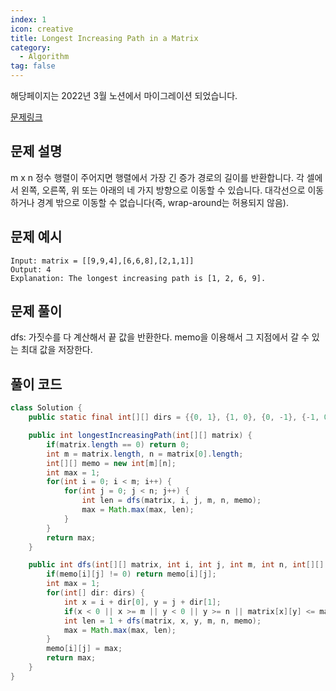 ```yaml
---
index: 1
icon: creative
title: Longest Increasing Path in a Matrix
category:
  - Algorithm
tag: false
---
```


해당페이지는 2022년 3월 노션에서 마이그레이션 되었습니다.

[문제링크](https://leetcode.com/problems/longest-increasing-path-in-a-matrix/)

## 문제 설명

m x n 정수 행렬이 주어지면 행렬에서 가장 긴 증가 경로의 길이를 반환합니다. 각 셀에서 왼쪽, 오른쪽, 위 또는 아래의 네 가지 방향으로 이동할 수 있습니다. 대각선으로 이동하거나 경계 밖으로 이동할 수 없습니다(즉, wrap-around는 허용되지 않음).

## 문제 예시

```
Input: matrix = [[9,9,4],[6,6,8],[2,1,1]]
Output: 4
Explanation: The longest increasing path is [1, 2, 6, 9].
```

## 문제 풀이

dfs: 가짓수를 다 계산해서 끝 값을 반환한다.
memo을 이용해서 그 지점에서 갈 수 있는 최대 값을 저장한다.

## 풀이 코드

```java
class Solution {
    public static final int[][] dirs = {{0, 1}, {1, 0}, {0, -1}, {-1, 0}};

    public int longestIncreasingPath(int[][] matrix) {
        if(matrix.length == 0) return 0;
        int m = matrix.length, n = matrix[0].length;
        int[][] memo = new int[m][n];
        int max = 1;
        for(int i = 0; i < m; i++) {
            for(int j = 0; j < n; j++) {
                int len = dfs(matrix, i, j, m, n, memo);
                max = Math.max(max, len);
            }
        }
        return max;
    }

    public int dfs(int[][] matrix, int i, int j, int m, int n, int[][] memo) {
        if(memo[i][j] != 0) return memo[i][j];
        int max = 1;
        for(int[] dir: dirs) {
            int x = i + dir[0], y = j + dir[1];
            if(x < 0 || x >= m || y < 0 || y >= n || matrix[x][y] <= matrix[i][j]) continue;
            int len = 1 + dfs(matrix, x, y, m, n, memo);
            max = Math.max(max, len);
        }
        memo[i][j] = max;
        return max;
    }
}
```

